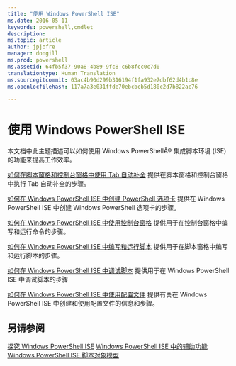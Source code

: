 ```yaml
---
title: "使用 Windows PowerShell ISE"
ms.date: 2016-05-11
keywords: powershell,cmdlet
description: 
ms.topic: article
author: jpjofre
manager: dongill
ms.prod: powershell
ms.assetid: 64fb5f37-90a8-4b89-9fc8-c6b8fcc0c7d0
translationtype: Human Translation
ms.sourcegitcommit: 03ac4b90d299b316194f1fa932e7dbf62d4b1c8e
ms.openlocfilehash: 117a7a3e031ffde70ebcbcb5d180c2d7b822ac76

---
```


# 使用 Windows PowerShell ISE
本文档中此主题描述可以如何使用 Windows PowerShellÂ® 集成脚本环境 (ISE) 的功能来提高工作效率。

[如何在脚本窗格和控制台窗格中使用 Tab 自动补全](How-to-Use-Tab-Completion-in-the-Script-Pane-and-Console-Pane.md) 提供在脚本窗格和控制台窗格中执行 Tab 自动补全的步骤。

[如何在 Windows PowerShell ISE 中创建 PowerShell 选项卡](How-to-Create-a-PowerShell-Tab-in-Windows-PowerShell-ISE.md) 提供在 Windows PowerShell ISE 中创建 Windows PowerShell 选项卡的步骤。

[如何在 Windows PowerShell ISE 中使用控制台窗格](How-to-Use-the-Console-Pane-in-the-Windows-PowerShell-ISE.md) 提供用于在控制台窗格中编写和运行命令的步骤。

[如何在 Windows PowerShell ISE 中编写和运行脚本](How-to-Write-and-Run-Scripts-in-the-Windows-PowerShell-ISE.md) 提供用于在脚本窗格中编写和运行脚本的步骤。

[如何在 Windows PowerShell ISE 中调试脚本](How-to-Debug-Scripts-in-Windows-PowerShell-ISE.md) 提供用于在 Windows PowerShell ISE 中调试脚本的步骤

[如何在 Windows PowerShell ISE 中使用配置文件](How-to-Use-Profiles-in-Windows-PowerShell-ISE.md) 提供有关在 Windows PowerShell ISE 中创建和使用配置文件的信息和步骤。

## 另请参阅
[探究 Windows PowerShell ISE](../../getting-started/fundamental/Exploring-the-Windows-PowerShell-ISE.md)
[Windows PowerShell ISE 中的辅助功能](../../setup/Accessibility-in-Windows-PowerShell-ISE.md)
[Windows PowerShell ISE 脚本对象模型](https://technet.microsoft.com/en-us/library/69b047d0-da79-413e-b948-8e45d05d1f85)




<!--HONumber=Aug16_HO3-->


